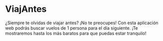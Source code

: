 # ViajAntes

¿Siempre te olvidas de viajar antes? ¡No te preocupes! Con esta aplicación web podrás buscar vuelos de 1 persona para el día siguiente. ¡Te mostraremos hasta los más baratos para que puedas estar tranquilo!